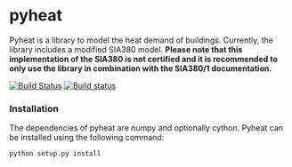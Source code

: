 # pyheat

Pyheat is a library to model the heat demand of buildings. Currently, the library includes a modified SIA380 model. **Please note that this implementation of the SIA380 is not certified and it is recommended to only use the library in combination with the SIA380/1 documentation.** 

[![Build Status](https://travis-ci.org/rbuffat/pyheat.svg?branch=master)](https://travis-ci.org/rbuffat/pyheat) [![Build status](https://ci.appveyor.com/api/projects/status/sju791p0j0ld4fjo?svg=true)](https://ci.appveyor.com/project/rbuffat/pyheat)


### Installation

The dependencies of pyheat are numpy and optionally cython. Pyheat can be installed using the following command:

```python setup.py install```
